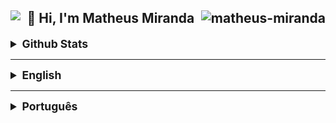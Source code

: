 <!-- intro -->
<h2 align="center">
   <a href="https://www.linkedin.com/in/matheusmiranda" target="_blank">
   <img align="left" src="https://img.shields.io/badge/-LinkedIn-%230077B5?style=for-the-badge&logo=linkedin&logoColor=white" target="_blank">
   </a>
   👋 Hi, I'm Matheus Miranda
   <img align="right" src="https://komarev.com/ghpvc/?username=matheus-miranda&label=Profile%20views&color=0e75b6&style=flat" alt="matheus-miranda" />
</h2>

<!-- stats -->
<details>
   <summary style="font-size:1.25em"><strong>Github Stats</strong></summary>
   <div align="center">
      <img height="160em" src="https://github-readme-stats.vercel.app/api?username=matheus-miranda&show_icons=true&theme=tokyonight" />
      <img height="160em" src="https://github-readme-stats.vercel.app/api/top-langs/?username=matheus-miranda&&layout=compact&theme=tokyonight" />
   </div>
  
   <!-- languages and tools -->
   <p align="center"> 
      <a href="https://developer.android.com" target="_blank">
      <img src="https://raw.githubusercontent.com/devicons/devicon/master/icons/android/android-original-wordmark.svg" alt="android" width="40" height="40"/>
      </a> 
      <a href="https://kotlinlang.org" target="_blank">
      <img src="https://www.vectorlogo.zone/logos/kotlinlang/kotlinlang-icon.svg" alt="kotlin" width="37" height="38"/>
      </a> 
      <a href="https://www.java.com" target="_blank">
      <img src="https://raw.githubusercontent.com/devicons/devicon/master/icons/java/java-original.svg" alt="java" width="40" height="40"/>
      </a> 
      <a href="https://firebase.google.com/" target="_blank">
      <img src="https://www.vectorlogo.zone/logos/firebase/firebase-icon.svg" alt="firebase" width="40" height="40"/>
      </a> 
      <a href="https://www.sqlite.org/" target="_blank">
      <img src="https://www.vectorlogo.zone/logos/sqlite/sqlite-icon.svg" alt="sqlite" width="40" height="40"/>
      </a>
   </p>
</details>

<hr>

<!-- EN -->
<details>
   <summary style="font-size:1.25em"><strong>English</strong></summary>
   <p> 👀 I’m interested in modern Android app development with Kotlin</p>
   <p> 💻 Currently working as a mobile developer</p>
   <p> 📫 Contact me via LinkedIn</p>
</details>

<hr>

<!-- PT -->
<details>
   <summary style="font-size:1.25em"><strong>Português</strong></summary>
   <p> 👀 Meu foco é o desenvolvimento de aplicativos Android nativo com Kotlin</p>
   <p> 💻 Atualmente trabalho como desenvolvedor mobile</p>
   <p> 📫 Entre em contato através do LinkedIn</p>
</details>
